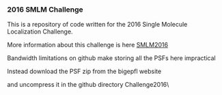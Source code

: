 
### 2016 SMLM Challenge ###

This is a repository of code written for the 2016 Single Molecule Localization Challenge.

More information about this challenge is here [SMLM2016](http://bigwww.epfl.ch/smlm/challenge2016/index.html)

Bandwidth limitations on github make storing all the PSFs here impractical

Instead download the PSF zip from the bigepfl website
<LINK HERE>
and uncompress it in the github directory Challenge2016\
